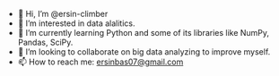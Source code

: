 - 👋 Hi, I’m @ersin-climber
- 👀 I’m interested in data alalitics.
- 🌱 I’m currently learning Python and some of its libraries like NumPy, Pandas, SciPy.
- 💞️ I’m looking to collaborate on big data analyzing to improve myself.
- 📫 How to reach me: ersinbas07@gmail.com

<!---
ersin-climber/ersin-climber is a ✨ special ✨ repository because its `README.md` (this file) appears on your GitHub profile.
You can click the Preview link to take a look at your changes.
--->
